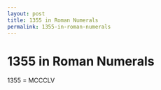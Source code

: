 ```yaml
---
layout: post
title: 1355 in Roman Numerals
permalink: 1355-in-roman-numerals
---
```


# 1355 in Roman Numerals

1355 = MCCCLV
